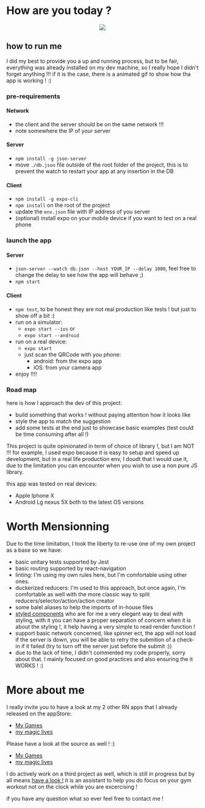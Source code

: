 # How are you today ?
<p align="center">
  <img src ="https://raw.githubusercontent.com/F4b1n0u/how-are-you-today/master/demo.gif" />
</p>

## how to run me
I did my best to provide you a up and running process, but to be fair, everything was already installed on my dev machine, so I really hope I didn't forget anything !!! if it is the case, there is a animated gif to show how tha app is working ! :)

### pre-requirements
#### Network
- the client and the server should be on the same network !!!
- note somewhere the IP of your server

#### Server
- `npm install -g json-server`
- move `./db.json` file outside of the root folder of the project, this is to prevent the watch to restart your app at any insertion in the DB

#### Client
- `npm install -g expo-cli`
- `npm install` on the root of the project
- update the `env.json` file with IP address of you server
- (optional) install expo on your mobile device if you want to test on a real phone

### launch the app
#### Server
- `json-server --watch db.json --host YOUR_IP --delay 1000`, feel free to change the delay to see how the app will behave ;)
- `npm start`

#### Client
- `npm test`, to be honest they are not real production like tests ! but just to show off a bit :)
- run on a simulator:
  - `expo start --ios` or
  - `expo start --android`
- run on a real device:
  - `expo start`
  - just scan the QRCode with you phone:
    - android: from the expo app
    - iOS: from your camera app
- enjoy !!!!

### Road map
here is how I approach the dev of this project:
- build something that works ! without paying attention how it looks like
- style the app to match the suggestion
- add some tests at the end just to showcase basic examples (test could be time consuming after all !)

This project is quite opinionated in term of choice of library !, but I am NOT !!!
for example, I used expo because it is easy to setup and speed up development, but in a real life production env, I doudt that I would use it, due to the limitation you can encounter when you wish to use a non pure JS library.

this app was tested on real devices:
- Apple Iphone X
- Android Lg nexus 5X
both to the latest OS versions

# Worth Mensionning
Due to the time limitation, I took the liberty to re-use one of my own project as a base so we have:
- basic unitary tests supported by Jest
- basic routing supported by react-navigation
- linting: I'm using my own rules here, but I'm comfortable using other ones.
- duckerized reducers: I'm used to this approach, but once again, I'm comfortable as well with the more classic way to split reducers/selector/action/action creator
- some balel aliases to help the imports of in-house files
- [styled components](https://www.styled-components.com) who are for me a very elegant way to deal with styling, with it you can have a proper separation of concern when it is about the styling !, it help having a very simple to read render function !
- support basic network concerned, like spinner ect, the app will not load if the server is down, you will be able to retry the submition of a check-in if it failed (try to turn off the server just before the submit :))
- due to the lack of time, I didn't commented my code properly, sorry about that. I mainly focused on good practices and also ensuring the it WORKS ! :)

# More about me
I really invite you to have a look at my 2 other RN apps that I already released on the appStore:

- [My Games](https://itunes.apple.com/us/app/my-games/id1279042862)
- [my magic lives](https://itunes.apple.com/us/app/my-magic-lives/id1357797050)

Please have a look at the source as well ! :)

- [My Games](https://github.com/F4b1n0u/my-games)
- [my magic lives](https://github.com/F4b1n0u/my-life)

I do actively work on a third project as well, which is still in progress but by all means [have a look !](https://expo.io/@f4b1n0u/gym-timer)
it is an assistant to help you do focus on your gym workout not on the clock while you are excercising !

if you have any question what so ever feel free to contact me !

